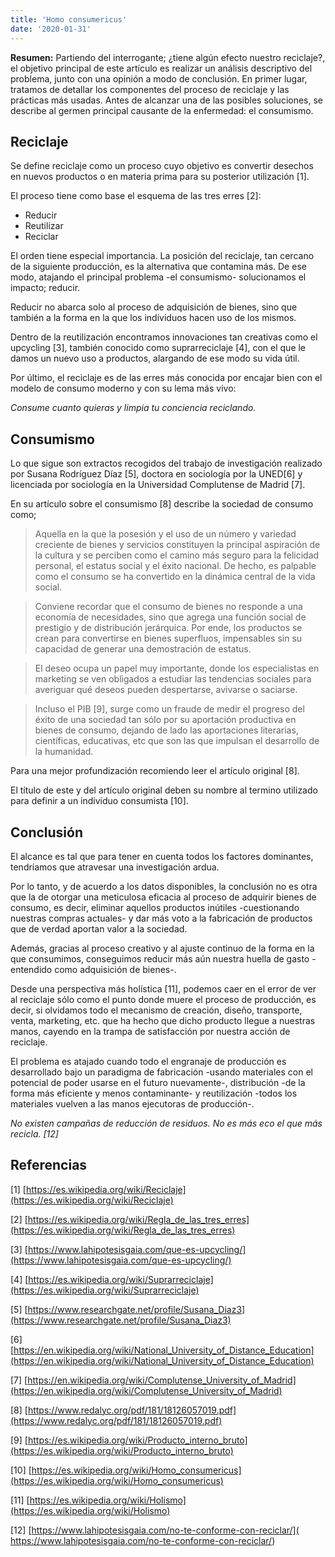 ```yaml
---
title: 'Homo consumericus'
date: '2020-01-31'
---
```


**Resumen:** Partiendo del interrogante; ¿tiene algún efecto nuestro reciclaje?, el objetivo principal de este artículo es realizar un análisis descriptivo del problema, junto con una opinión a modo de conclusión. En primer lugar, tratamos de detallar los componentes del proceso de reciclaje y las prácticas más usadas. Antes de alcanzar una de las posibles soluciones, se describe al germen principal causante de la enfermedad: el consumismo. 

 

## Reciclaje

Se define reciclaje como un proceso cuyo objetivo es convertir desechos en nuevos productos o en materia prima para su posterior utilización [1].

El proceso tiene como base el esquema de las tres erres [2]: 

- Reducir 
- Reutilizar 
- Reciclar

El orden tiene especial importancia. La posición del reciclaje, tan cercano de la siguiente producción, es la alternativa que contamina más. De ese modo, atajando el principal problema -el consumismo- solucionamos el impacto; reducir. 

Reducir no abarca solo al proceso de adquisición de bienes, sino que también a la forma en la que los individuos hacen uso de los mismos. 

Dentro de la reutilización encontramos innovaciones tan creativas como el upcycling [3], también conocido como suprarreciclaje [4], con el que le damos un nuevo uso a productos, alargando de ese modo su vida útil. 

Por último, el reciclaje es de las erres más conocida por encajar bien con el modelo de consumo moderno y con su lema más vivo:

*Consume cuanto quieras y limpia tu conciencia reciclando.* 

## Consumismo

Lo que sigue son extractos recogidos del trabajo de investigación realizado por Susana Rodríguez Díaz [5], doctora en sociología por la UNED[6] y licenciada por sociología en la Universidad Complutense de Madrid [7]. 

En su artículo sobre el consumismo [8] describe la sociedad de consumo como;  

> Aquella en la que la posesión y el uso de un número y variedad creciente de bienes y servicios constituyen la principal aspiración de la cultura y se perciben como el camino más seguro para la felicidad personal, el estatus social y el éxito nacional. De hecho, es palpable como el consumo se ha convertido en la dinámica central de la vida social. 

> Conviene recordar que el consumo de bienes no responde a una economía de necesidades, sino que agrega una función social de prestigio y de distribución jerárquica. Por ende, los productos se crean para convertirse en bienes superfluos, impensables sin su capacidad de generar una demostración de estatus. 

> El deseo ocupa un papel muy importante, donde los especialistas en marketing se ven obligados a estudiar las tendencias sociales para averiguar qué deseos pueden despertarse, avivarse o saciarse. 

> Incluso el PIB [9], surge como un fraude de medir el progreso del éxito de una sociedad tan sólo por su aportación productiva en bienes de consumo, dejando de lado las aportaciones literarias, científicas, educativas, etc que son las que impulsan el desarrollo de la humanidad.   

Para una mejor profundización recomiendo leer el artículo original [8]. 

El título de este y del artículo original deben su nombre al termino utilizado para definir a un individuo consumista [10]. 

## Conclusión

El alcance es tal que para tener en cuenta todos los factores dominantes, tendríamos que atravesar una investigación ardua.  

Por lo tanto, y de acuerdo a los datos disponibles, la conclusión no es otra que la de otorgar una meticulosa eficacia al proceso de adquirir bienes de consumo, es decir, eliminar aquellos productos inútiles -cuestionando nuestras compras actuales- y dar más voto a la fabricación de productos que de verdad aportan valor a la sociedad. 

Además, gracias al proceso creativo y al ajuste continuo de la forma en la que consumimos, conseguimos reducir más aún nuestra huella de gasto -entendido como adquisición de bienes-. 

Desde una perspectiva más holística [11], podemos caer en el error de ver al reciclaje sólo como el punto donde muere el proceso de producción, es decir, si olvidamos todo el mecanismo de creación, diseño, transporte, venta, marketing, etc. que ha hecho que dicho producto llegue a nuestras manos, cayendo en la trampa de satisfacción por nuestra acción de reciclaje.

El problema es atajado cuando todo el engranaje de producción es desarrollado bajo un paradigma de fabricación -usando materiales con el potencial de poder usarse en el futuro nuevamente-, distribución -de la forma más eficiente y menos contaminante- y reutilización -todos los materiales vuelven a las manos ejecutoras de producción-.

*No existen campañas de reducción de residuos. No es más eco el que más recicla. [12]*

 

## Referencias

[1] [https://es.wikipedia.org/wiki/Reciclaje](https://es.wikipedia.org/wiki/Reciclaje)

[2] [https://es.wikipedia.org/wiki/Regla_de_las_tres_erres](https://es.wikipedia.org/wiki/Regla_de_las_tres_erres)

[3] [https://www.lahipotesisgaia.com/que-es-upcycling/](https://www.lahipotesisgaia.com/que-es-upcycling/)

[4] [https://es.wikipedia.org/wiki/Suprarreciclaje](https://es.wikipedia.org/wiki/Suprarreciclaje)

[5] [https://www.researchgate.net/profile/Susana_Diaz3](https://www.researchgate.net/profile/Susana_Diaz3)

[6] [https://en.wikipedia.org/wiki/National_University_of_Distance_Education](https://en.wikipedia.org/wiki/National_University_of_Distance_Education)

[7] [https://en.wikipedia.org/wiki/Complutense_University_of_Madrid](https://en.wikipedia.org/wiki/Complutense_University_of_Madrid)

[8] [https://www.redalyc.org/pdf/181/18126057019.pdf](https://www.redalyc.org/pdf/181/18126057019.pdf)

[9] [https://es.wikipedia.org/wiki/Producto_interno_bruto](https://es.wikipedia.org/wiki/Producto_interno_bruto)

[10] [https://es.wikipedia.org/wiki/Homo_consumericus](https://es.wikipedia.org/wiki/Homo_consumericus)

[11] [https://es.wikipedia.org/wiki/Holismo](https://es.wikipedia.org/wiki/Holismo)

[12] [https://www.lahipotesisgaia.com/no-te-conforme-con-reciclar/]( https://www.lahipotesisgaia.com/no-te-conforme-con-reciclar/)

 

